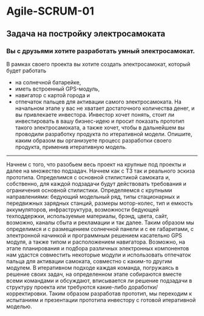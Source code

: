 # Agile-SCRUM-01
## Задача на постройку электросамоката


### Вы с друзьями хотите разработать умный электросамокат. 

В рамках своего проекта вы хотите создать электросамокат, 
который будет работать
- на солнечной батарейке,
- иметь встроенный GPS-модуль,
- навигатор с картой города и
- отпечаток пальцев для активации самого электросамоката.
На начальном этапе у вас не хватает достаточного количества денег, 
и вы привлекаете инвестора. Инвестор хочет понять, стоит ли 
инвестировать в вашу бизнес-идею и просит показать прототип 
такого электросамоката, а также хочет, чтобы в дальнейшем вы 
проводили разработку продукта по итеративной модели.
Опишите, каким образом вы организуете процесс разработки своего 
продукта, применив итеративную модель.
---
Начнем с того, что разобьем весь проект на крупные под проекты и далее на множество подзадач. Начнем как c ТЗ так и реального эскиза прототипа. Определимся с основной стилистикой самоката и, собственно, для каждой подзадачи будут действовать требования и ограничения основной стилистики. Определяемся с крупными направлениями: бедующий модельный ряд, типы стационарных и передвижных зарядных станций, размеры мотор-колес, тип и емкость аккумуляторов, инфраструктура, возможности бедующей техподдержки, используемые материалы, брэнд, цвета, сайт, возможно, каналы сбыта и рекламации и так далее.  Таким образом мы определимся и с размещением солнечной панели и с ее габаритами, с электронной начинкой и программным решением касательно GPS модуля, а также типом и расположением навигатора. Возможно, на этапе планирования и подбора различных электронных компонентов нам удастся совместить некоторые модули и использовать отпечаток пальца для активации самоката, совместно с каким-то другим модулем. 
В итеративном подходе каждая команда, погружаясь в решение своих задач, на определенном этапе собираются вместе всеми командами и обсуждают, вписывается ли решение подзадачи в структуру проекта или требуются какие-либо доработки/корректировки. Таким образом разработав прототип, мы переходим к испытаниям и презентации прототипа инвестору с готовой
итеративной моделью.
